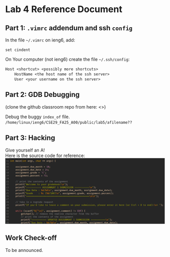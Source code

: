 # Lab 4 Reference Document


Part 1: `.vimrc` addendum and ssh `config`
--------------------------------

In the file `~/.vimrc` on ieng6, add:

```
set cindent
```

On Your computer (not ieng6) create the file `~/.ssh/config`:

```
Host <shortcut> <possibly more shortcuts>
    HostName <the host name of the ssh server>
    User <your username on the ssh server>

```

Part 2: GDB Debugging
--------------------------------

(clone the github classroom repo from here: <>)

Debug the buggy `index_of` file.  
`/home/linux/ieng6/CSE29_FA25_A00/public/lab5/afilename??`


Part 3: Hacking
---------------------

Give yourself an A!  
Here is the source code for reference:
![gradebook source code](../images/gradebook_src.png)

Work Check-off
--------------

To be announced.


